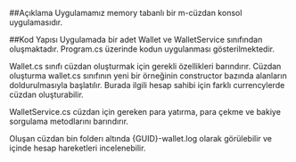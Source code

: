 ﻿##Açıklama
Uygulamamız memory tabanlı bir m-cüzdan konsol uygulamasıdır.

##Kod Yapısı
Uygulamada bir adet Wallet ve WalletService sınıfından oluşmaktadır.
Program.cs üzerinde kodun uygulanması gösterilmektedir.

Wallet.cs sınıfı cüzdan oluşturmak için gerekli özellikleri barındırır. Cüzdan oluşturma wallet.cs sınıfının yeni bir örneğinin constructor bazında alanların
doldurulmasıyla başlatılır. Burada ilgili hesap sahibi için farklı currencylerde cüzdan oluşturabilir.

WalletService.cs cüzdan için gereken para yatırma, para çekme ve bakiye sorgulama metodlarını barındırır.

Oluşan cüzdan bin folderı altında {GUID}-wallet.log olarak görülebilir ve içinde hesap hareketleri incelenebilir.
